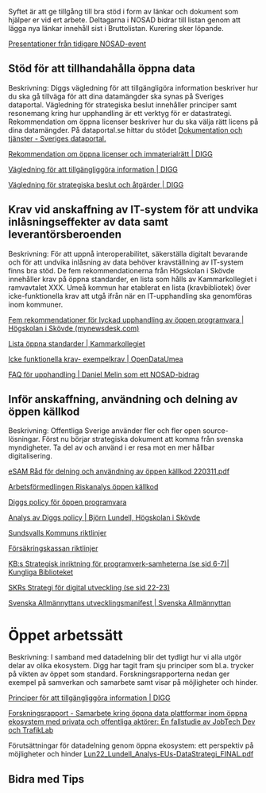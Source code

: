 Syftet är att ge tillgång till bra stöd i form av länkar och dokument som hjälper er vid ert arbete. Deltagarna i NOSAD bidrar till listan genom att lägga nya länkar innehåll sist i Bruttolistan. Kurering sker löpande.

[Presentationer från tidigare NOSAD-event](url)

## Stöd för att tillhandahålla öppna data
Beskrivning: Diggs vägledning för att tillgängligöra information beskriver hur du ska gå tillväga för att dina datamängder ska synas på Sveriges dataportal. Vägledning för strategiska beslut innehåller principer samt resonemang kring hur upphandling är ett verktyg för er datastrategi.  Rekommendation om öppna licenser beskriver hur du ska välja rätt licens på dina datamängder. På dataportal.se hittar du stödet [Dokumentation och tjänster - Sveriges dataportal.](https://docs.dataportal.se/)

[Rekommendation om öppna licenser och immaterialrätt | DIGG](https://www.digg.se/utveckling-av-digital-forvaltning/oppna-och-delade-data/offentliga-aktorer/oppna-licenser-och-immaterialratt)

[Vägledning för att tillgängliggöra information | DIGG](https://www.digg.se/utveckling-av-digital-forvaltning/oppna-och-delade-data/offentliga-aktorer/vagledning-tillgangliggora)

[Vägledning för strategiska beslut och åtgärder | DIGG](https://www.digg.se/utveckling-av-digital-forvaltning/oppna-och-delade-data/offentliga-aktorer/vagledning-strategisk)



## Krav vid anskaffning av IT-system för att undvika inlåsningseffekter av data samt leverantörsberoenden
Beskrivning: För att uppnå interoperabilitet, säkerställa digitalt bevarande och för att undvika inlåsning av data behöver kravställning av IT-system finns bra stöd. De fem rekommendationerna från Högskolan i Skövde innehåller krav på öppna standarder, en lista som hålls av Kammarkollegiet i ramvavtalet XXX. Umeå kommun har etablerat en lista (kravbibliotek) över icke-funktionella krav att utgå ifrån när en IT-upphandling ska genomföras inom kommuner.

[Fem rekommendationer för lyckad upphandling av öppen programvara | Högskolan i Skövde (mynewsdesk.com)](https://www.mynewsdesk.com/se/his/pressreleases/fem-rekommendationer-foer-lyckad-upphandling-av-oeppen-programvara-3108346)

[Lista öppna standarder | Kammarkollegiet](https://www.avropa.se/globalassets/dokument/oppna-standarder---programvaror-och-tjanster.pdf)

[Icke funktionella krav- exempelkrav | OpenDataUmea ](https://opendata.umea.se/explore/dataset/icke-funktionella-exempelkrav0/table/?disjunctive.huvudkategori&disjunctive.underkategori&sort=krav_id)

[FAQ för upphandling | Daniel Melin som ett NOSAD-bidrag](https://gitlab.com/open-data-knowledge-sharing/wiki/-/wikis/FAQ-om-upphandling-och-anv%C3%A4ndning-av-%C3%B6ppen-programvara)


 
## Inför anskaffning, användning och delning av öppen källkod
Beskrivning: Offentliga Sverige använder fler och fler open source-lösningar. Först nu börjar strategiska dokument att komma från svenska myndigheter. Ta del av och använd i er resa mot en mer hållbar digitalisering.

[eSAM Råd för delning och användning av öppen källkod 220311.pdf](file:///C:/Users/MarDal/Downloads/R%C3%A5d%20f%C3%B6r%20delning%20och%20anv%C3%A4ndning%20av%20%C3%B6ppen%20k%C3%A4llkod%20220311.pdf)

[Arbetsförmedlingen Riskanalys öppen källkod](uploads/942966052106a1ab88a2fb72b656719f/Riskanalys_Öppen_källkod_1.0_-_20211025_1_.pdf)

[Diggs policy för öppen programvara](https://www.digg.se/4a3a3e/globalassets/dokument/om-oss/nyheter/policy-for-utveckling-av-programvara.pdf)

[Analys av Diggs policy | Björn Lundell, Högskolan i Skövde](http://his.diva-portal.org/smash/record.jsf?pid=diva2%3A1457306&dswid=-3570)

[Sundsvalls Kommuns riktlinjer](https://github.com/Sundsvallskommun/riktlinjer-oppenkallkod/blob/main/riktlinje/README.md)

[Försäkringskassan riktlinjer](https://github.com/Forsakringskassan/riktlinje-oppenkallkod/blob/master/riktlinje.md)

[KB:s Strategisk inriktning för programverk-samheterna (se sid 6-7)| Kungliga Biblioteket](https://web.archive.org/web/20180417070623/http://www.kb.se/Dokument/Programverksamhet/KB_Programmen_low.pdf)  

[SKRs Strategi för digital utveckling (se sid 22-23)](https://skr.se/skr/naringslivarbetedigitalisering/digitalisering/strategifordigitalutveckling.6728.html)  

[Svenska Allmännyttans utvecklingsmanifest | Svenska Allmännyttan](https://utveckling.allmannyttan.se/manifest)  
 


# Öppet arbetssätt
Beskrivning: I samband med datadelning blir det tydligt hur vi alla utgör delar av olika ekosystem. Digg har tagit fram sju principer som bl.a. trycker på vikten av öppet som standard. Forskningsrapporterna nedan ger exempel på samverkan och samarbete samt visar på möjligheter och hinder.

[Principer för att tillgängliggöra information | DIGG ](https://www.digg.se/4ae7c7/globalassets/dokument/oppna-och-delade-data/principer-folder.pdf)

[Forskningsrapport - Samarbete kring öppna data plattformar inom öppna ekosystem med privata och offentliga aktörer: En fallstudie av JobTech Dev och TrafikLab](https://gitlab.com/open-data-knowledge-sharing/wiki/-/wikis/Samarbete-kring-%C3%B6ppna-data-plattformar-inom-%C3%B6ppna-ekosystem-med-privata-och-offentliga-akt%C3%B6rer:-En-fallstudie-av-JobTech-Dev-och-TrafikLab)

Förutsättningar för datadelning genom öppna ekosystem: ett perspektiv på möjligheter och hinder [Lun22_Lundell_Analys-EUs-DataStrategi_FINAL.pdf](uploads/819add7d33683f1d27d0d0077a73a5d4/Lun22_Lundell_Analys-EUs-DataStrategi_FINAL.pdf)



## Bidra med Tips